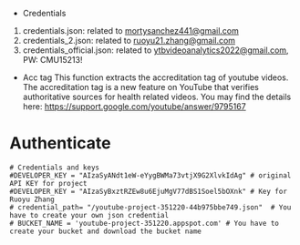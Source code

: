 - Credentials
1. credentials.json: related to mortysanchez441@gmail.com
2. credentials_2.json: related to ruoyu21.zhang@gmail.com
3. credentials_official.json: related to ytbvideoanalytics2022@gmail.com, PW: CMU15213!

- Acc tag
This function extracts the accreditation tag of youtube videos. The accreditation tag is a new feature on YouTube that verifies authoritative sources for health related videos. You may find the details here:
https://support.google.com/youtube/answer/9795167

# Authenticate

    # Credentials and keys
    #DEVELOPER_KEY = "AIzaSyANdt1eW-eYygBWMa73vtjX9G2XlvkIdAg" # original API KEY for project
    #DEVELOPER_KEY = "AIzaSyBxztRZEw8u6EjuMgV77dBS1Soel5bOXnk" # Key for Ruoyu Zhang
    # credential_path= "/youtube-project-351220-44b975bbe749.json"  # You have to create your own json credential
    # BUCKET_NAME = 'youtube-project-351220.appspot.com' # You have to create your bucket and download the bucket name